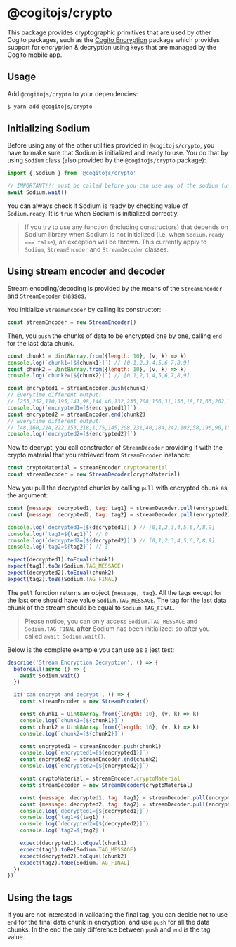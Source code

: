 # @cogitojs/crypto

This package provides cryptographic primitives that are used by other Cogito
packages, such as the [Cogito Encryption][@cogitojs/cogito-encryption] package
which provides support for encryption & decryption using keys that are managed
by the Cogito mobile app.

## Usage

Add `@cogitojs/crypto` to your dependencies:

```bash
$ yarn add @cogitojs/crypto
```

## Initializing Sodium

Before using any of the other utilities provided in `@cogitojs/crypto`, you have to make sure that Sodium is initialized and ready to use. You do that by using `Sodium` class (also provided by the `@cogitojs/crypto` package):

```javascript
import { Sodium } from '@cogitojs/crypto'

// IMPORTANT!!! must be called before you can use any of the sodium functions
await Sodium.wait()
```

You can always check if Sodium is ready by checking value of `Sodium.ready`. It is `true` when Sodium is initialized correctly.

> If you try to use any function (including constructors) that depends on Sodium library when Sodium is not initialized (i.e. when `Sodium.ready === false`), an exception will be thrown. This currently apply to `Sodium`, `StreamEncoder` and `StreamDecoder` classes.

## Using stream encoder and decoder

Stream encoding/decoding is provided by the means of the `StreamEncoder` and `StreamDecoder` classes.

You initialize `StreamEncoder` by calling its constructor:

```javascript
const streamEncoder = new StreamEncoder()
```

Then, you `push` the chunks of data to be encrypted one by one, calling `end` for the last data chunk.

```javascript
const chunk1 = Uint8Array.from({length: 10}, (v, k) => k)
console.log(`chunk1=[${chunk1}]`) // [0,1,2,3,4,5,6,7,8,9]
const chunk2 = Uint8Array.from({length: 10}, (v, k) => k)
console.log(`chunk2=[${chunk2}]`) // [0,1,2,3,4,5,6,7,8,9]

const encrypted1 = streamEncoder.push(chunk1)
// Everytime different output!
// [255,252,110,195,141,98,144,46,132,235,208,156,31,156,18,71,65,202,166,234,145,0,91,170,206,200,41]
console.log(`encrypted1=[${encrypted1}]`)
const encrypted2 = streamEncoder.end(chunk2)
// Everytime different output!
// [48,160,224,222,153,218,1,75,145,208,231,40,184,242,102,58,196,90,154,238,46,53,218,76,163,149,222]
console.log(`encrypted2=[${encrypted2}]`)
```

Now to decrypt, you call constructor of `StreamDecoder` providing it with the crypto material that you retrieved from `StreamEncoder` instance:

```javascript
const cryptoMaterial = streamEncoder.cryptoMaterial
const streamDecoder = new StreamDecoder(cryptoMaterial)
```

Now you pull the decrypted chunks by calling `pull` with encrypted chunk as the argument:

```javascript
const {message: decrypted1, tag: tag1} = streamDecoder.pull(encrypted1)
const {message: decrypted2, tag: tag2} = streamDecoder.pull(encrypted2)

console.log(`decrypted1=[${decrypted1}]`) // [0,1,2,3,4,5,6,7,8,9]
console.log(`tag1=${tag1}`) // 0
console.log(`decrypted2=[${decrypted2}]`) // [0,1,2,3,4,5,6,7,8,9]
console.log(`tag2=${tag2}`) // 3

expect(decrypted1).toEqual(chunk1)
expect(tag1).toBe(Sodium.TAG_MESSAGE)
expect(decrypted2).toEqual(chunk2)
expect(tag2).toBe(Sodium.TAG_FINAL)
```

The `pull` function returns an object `{message, tag}`. All the tags except for the last one should have value `Sodium.TAG_MESSAGE`. The tag for the last data chunk of the stream should be equal to `Sodium.TAG_FINAL`.

> Please notice, you can only access `Sodium.TAG_MESSAGE` and `Sodium.TAG_FINAL` **after** Sodium has been initialized: so after you called `await Sodium.wait()`.

Below is the complete example you can use as a jest test:

```javascript
describe('Stream Encryption Decryption', () => {
  beforeAll(async () => {
    await Sodium.wait()
  })

  it('can encrypt and decrypt', () => {
    const streamEncoder = new StreamEncoder()

    const chunk1 = Uint8Array.from({length: 10}, (v, k) => k)
    console.log(`chunk1=[${chunk1}]`)
    const chunk2 = Uint8Array.from({length: 10}, (v, k) => k)
    console.log(`chunk2=[${chunk2}]`)

    const encrypted1 = streamEncoder.push(chunk1)
    console.log(`encrypted1=[${encrypted1}]`)
    const encrypted2 = streamEncoder.end(chunk2)
    console.log(`encrypted2=[${encrypted2}]`)

    const cryptoMaterial = streamEncoder.cryptoMaterial
    const streamDecoder = new StreamDecoder(cryptoMaterial)

    const {message: decrypted1, tag: tag1} = streamDecoder.pull(encrypted1)
    const {message: decrypted2, tag: tag2} = streamDecoder.pull(encrypted2)
    console.log(`decrypted1=[${decrypted1}]`)
    console.log(`tag1=${tag1}`)
    console.log(`decrypted2=[${decrypted2}]`)
    console.log(`tag2=${tag2}`)

    expect(decrypted1).toEqual(chunk1)
    expect(tag1).toBe(Sodium.TAG_MESSAGE)
    expect(decrypted2).toEqual(chunk2)
    expect(tag2).toBe(Sodium.TAG_FINAL)
  })
})
```

## Using the tags

If you are not interested in validating the final tag, you can decide not to use `end` for the final data chunk in encryption, and use `push` for all the data chunks. In the end the only difference between `push` and `end` is the tag value.

[@cogitojs/cogito-encryption]: https://cogito.mobi/components/cogito-encryption
